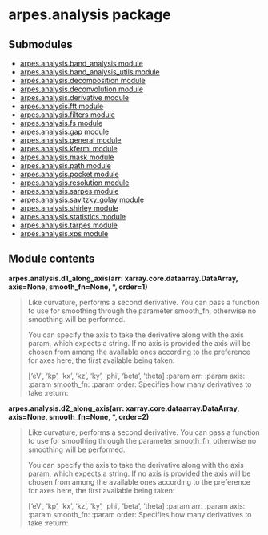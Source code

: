 # arpes.analysis package

## Submodules

  - [arpes.analysis.band\_analysis module](arpes.analysis.band_analysis)
  - [arpes.analysis.band\_analysis\_utils
    module](arpes.analysis.band_analysis_utils)
  - [arpes.analysis.decomposition module](arpes.analysis.decomposition)
  - [arpes.analysis.deconvolution module](arpes.analysis.deconvolution)
  - [arpes.analysis.derivative module](arpes.analysis.derivative)
  - [arpes.analysis.fft module](arpes.analysis.fft)
  - [arpes.analysis.filters module](arpes.analysis.filters)
  - [arpes.analysis.fs module](arpes.analysis.fs)
  - [arpes.analysis.gap module](arpes.analysis.gap)
  - [arpes.analysis.general module](arpes.analysis.general)
  - [arpes.analysis.kfermi module](arpes.analysis.kfermi)
  - [arpes.analysis.mask module](arpes.analysis.mask)
  - [arpes.analysis.path module](arpes.analysis.path)
  - [arpes.analysis.pocket module](arpes.analysis.pocket)
  - [arpes.analysis.resolution module](arpes.analysis.resolution)
  - [arpes.analysis.sarpes module](arpes.analysis.sarpes)
  - [arpes.analysis.savitzky\_golay
    module](arpes.analysis.savitzky_golay)
  - [arpes.analysis.shirley module](arpes.analysis.shirley)
  - [arpes.analysis.statistics module](arpes.analysis.statistics)
  - [arpes.analysis.tarpes module](arpes.analysis.tarpes)
  - [arpes.analysis.xps module](arpes.analysis.xps)

## Module contents

**arpes.analysis.d1\_along\_axis(arr: xarray.core.dataarray.DataArray,
axis=None, smooth\_fn=None, \*, order=1)**

> Like curvature, performs a second derivative. You can pass a function
> to use for smoothing through the parameter smooth\_fn, otherwise no
> smoothing will be performed.
> 
> You can specify the axis to take the derivative along with the axis
> param, which expects a string. If no axis is provided the axis will be
> chosen from among the available ones according to the preference for
> axes here, the first available being taken:
> 
> \[‘eV’, ‘kp’, ‘kx’, ‘kz’, ‘ky’, ‘phi’, ‘beta’, ‘theta\] :param arr:
> :param axis: :param smooth\_fn: :param order: Specifies how many
> derivatives to take :return:

**arpes.analysis.d2\_along\_axis(arr: xarray.core.dataarray.DataArray,
axis=None, smooth\_fn=None, \*, order=2)**

> Like curvature, performs a second derivative. You can pass a function
> to use for smoothing through the parameter smooth\_fn, otherwise no
> smoothing will be performed.
> 
> You can specify the axis to take the derivative along with the axis
> param, which expects a string. If no axis is provided the axis will be
> chosen from among the available ones according to the preference for
> axes here, the first available being taken:
> 
> \[‘eV’, ‘kp’, ‘kx’, ‘kz’, ‘ky’, ‘phi’, ‘beta’, ‘theta\] :param arr:
> :param axis: :param smooth\_fn: :param order: Specifies how many
> derivatives to take :return:
